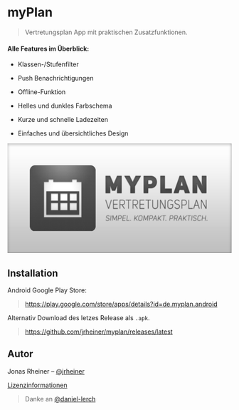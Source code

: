 # myPlan
> Vertretungsplan App mit praktischen Zusatzfunktionen.


#### Alle Features im Überblick:

* Klassen-/Stufenfilter

* Push Benachrichtigungen

* Offline-Funktion

* Helles und dunkles Farbschema

* Kurze und schnelle Ladezeiten

* Einfaches und übersichtliches Design

![](banner.png)

## Installation

Android Google Play Store:

> https://play.google.com/store/apps/details?id=de.myplan.android

Alternativ Download des letzes Release als `.apk`.
>  https://github.com/jrheiner/myplan/releases/latest


## Autor

Jonas Rheiner – [@jrheiner](https://github.com/jrheiner)

[Lizenzinformationen](https://github.com/jrheiner/myplan/blob/master/LICENSE)

 
> Danke an [@daniel-lerch](https://github.com/daniel-lerch)
